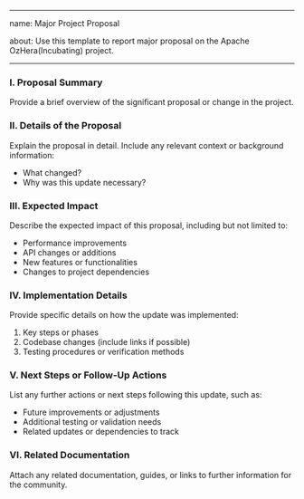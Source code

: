 <!--

    Licensed to the Apache Software Foundation (ASF) under one
    or more contributor license agreements.  See the NOTICE file
    distributed with this work for additional information
    regarding copyright ownership.  The ASF licenses this file
    to you under the Apache License, Version 2.0 (the
    "License"); you may not use this file except in compliance
    with the License.  You may obtain a copy of the License at

    http://www.apache.org/licenses/LICENSE-2.0

    Unless required by applicable law or agreed to in writing,
    software distributed under the License is distributed on an
    "AS IS" BASIS, WITHOUT WARRANTIES OR CONDITIONS OF ANY
    KIND, either express or implied.  See the License for the
    specific language governing permissions and limitations
    under the License.

-->

---

name: Major Project Proposal

about: Use this template to report major proposal on the Apache OzHera(Incubating) project.

---

### Ⅰ. Proposal Summary

Provide a brief overview of the significant proposal or change in the project.

### Ⅱ. Details of the Proposal

Explain the proposal in detail. Include any relevant context or background information:

- What changed?
- Why was this update necessary?

### Ⅲ. Expected Impact

Describe the expected impact of this proposal, including but not limited to:

- Performance improvements
- API changes or additions
- New features or functionalities
- Changes to project dependencies

### Ⅳ. Implementation Details

Provide specific details on how the update was implemented:

1. Key steps or phases
2. Codebase changes (include links if possible)
3. Testing procedures or verification methods

### Ⅴ. Next Steps or Follow-Up Actions

List any further actions or next steps following this update, such as:

- Future improvements or adjustments
- Additional testing or validation needs
- Related updates or dependencies to track

### Ⅵ. Related Documentation

Attach any related documentation, guides, or links to further information for the community.